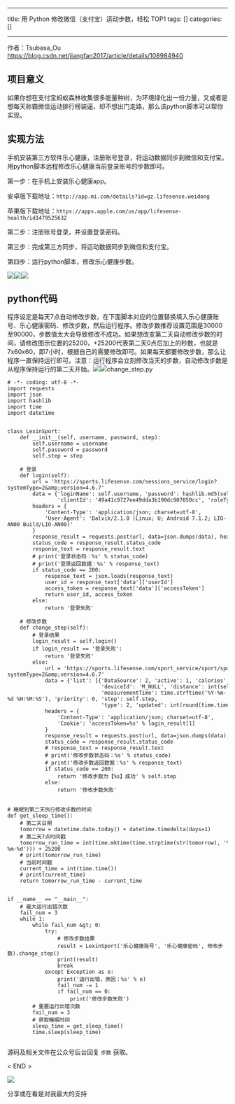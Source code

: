
--- 
title:  用 Python 修改微信（支付宝）运动步数，轻松 TOP1 
tags: []
categories: [] 

---
>  
  作者：Tsubasa_Ou 
  https://blog.csdn.net/jiangfan2017/article/details/108984940 
 

## 项目意义

如果你想在支付宝蚂蚁森林收集很多能量种树，为环境绿化出一份力量，又或者是想每天称霸微信运动排行榜装逼，却不想出门走路，那么该python脚本可以帮你实现。

## 实现方法

手机安装第三方软件乐心健康，注册账号登录，将运动数据同步到微信和支付宝。用python脚本远程修改乐心健康当前登录账号的步数即可。

第一步：在手机上安装乐心健康app。

安卓版下载地址：`http://app.mi.com/details?id=gz.lifesense.weidong`

苹果版下载地址：`https://apps.apple.com/us/app/lifesense-health/id1479525632`

第二步：注册账号登录，并设置登录密码。

第三步：完成第三方同步，将运动数据同步到微信和支付宝。

第四步：运行python脚本，修改乐心健康步数。

<img src="https://imgconvert.csdnimg.cn/aHR0cHM6Ly9tbWJpei5xcGljLmNuL21tYml6X3BuZy9QdlA2cWpVcHZJcXJ2R01rYjdNRVF5Sm9RTUNDOERnSDR6dkR4aWJtN3MzYWVWTXdDOTZ2ZG1Nc0FnZFJXaE50VXJpYlFRRTdVRXdJMTZVWUZ0TEJvaWJMZy82NDA?x-oss-process=image/format,png"><img src="https://imgconvert.csdnimg.cn/aHR0cHM6Ly9tbWJpei5xcGljLmNuL21tYml6X2pwZy9QdlA2cWpVcHZJcXJ2R01rYjdNRVF5Sm9RTUNDOERnSHBrOUlJWjR3b1NxNGs1U1k5SkpGaWJCV0JpYkM5TjJsRGQ3VFNEaWNWUTluN2lheXE1MFc4S1Z5SkEvNjQw?x-oss-process=image/format,png"><img src="https://imgconvert.csdnimg.cn/aHR0cHM6Ly9tbWJpei5xcGljLmNuL21tYml6X2pwZy9QdlA2cWpVcHZJcXJ2R01rYjdNRVF5Sm9RTUNDOERnSHNuWXJYU3Q4UkN3TXl5WkxkdkxYU0dFVUVSQ1RzZUxtdGtJSFZiTHQwam1XZzVGQVpjaWJtV1EvNjQw?x-oss-process=image/format,png">

## python代码

程序设定是每天7点自动修改步数，在下面脚本对应的位置替换填入乐心健康账号、乐心健康密码、修改步数，然后运行程序。修改步数推荐设置范围是30000至90000，步数值太大会导致修改不成功。如果想改变第二天自动修改步数的时间，请修改图示位置的25200，+25200代表第二天0点后加上的秒数，也就是7x60x60，即7小时，根据自己的需要修改即可。如果每天都要修改步数，那么让程序一直保持运行即可。注意：运行程序会立刻修改当天的步数，自动修改步数是从程序保持运行的第二天开始。<img src="https://imgconvert.csdnimg.cn/aHR0cHM6Ly9tbWJpei5xcGljLmNuL21tYml6X3BuZy9QdlA2cWpVcHZJcXJ2R01rYjdNRVF5Sm9RTUNDOERnSHViTDJ3c0VKdzZ3c29Eek9LN2lhSFZ5V25rNjBjWHVOb2liRzBqc2tDS1JCWUVqdGlhS3JHWUtMUS82NDA?x-oss-process=image/format,png"><img src="https://imgconvert.csdnimg.cn/aHR0cHM6Ly9tbWJpei5xcGljLmNuL21tYml6X3BuZy9QdlA2cWpVcHZJcXJ2R01rYjdNRVF5Sm9RTUNDOERnSE12THNmdE5pYklLRDMwS0VZTGljanliY2lhS3ZCMlRVanFKaHNXbjhISUhWR2liU3V5Y2ljMW1qTlpRLzY0MA?x-oss-process=image/format,png">change_step.py

```
# -*- coding: utf-8 -*-
import requests
import json
import hashlib
import time
import datetime


class LexinSport:
    def __init__(self, username, password, step):
        self.username = username
        self.password = password
        self.step = step

    # 登录
    def login(self):
        url = 'https://sports.lifesense.com/sessions_service/login?systemType=2&amp;version=4.6.7'
        data = {'loginName': self.username, 'password': hashlib.md5(self.password.encode('utf8')).hexdigest(),
                'clientId': '49a41c9727ee49dda3b190dc907850cc', 'roleType': 0, 'appType': 6}
        headers = {
            'Content-Type': 'application/json; charset=utf-8',
            'User-Agent': 'Dalvik/2.1.0 (Linux; U; Android 7.1.2; LIO-AN00 Build/LIO-AN00)'
        }
        response_result = requests.post(url, data=json.dumps(data), headers=headers)
        status_code = response_result.status_code
        response_text = response_result.text
        # print('登录状态码：%s' % status_code)
        # print('登录返回数据：%s' % response_text)
        if status_code == 200:
            response_text = json.loads(response_text)
            user_id = response_text['data']['userId']
            access_token = response_text['data']['accessToken']
            return user_id, access_token
        else:
            return '登录失败'

    # 修改步数
    def change_step(self):
        # 登录结果
        login_result = self.login()
        if login_result == '登录失败':
            return '登录失败'
        else:
            url = 'https://sports.lifesense.com/sport_service/sport/sport/uploadMobileStepV2?systemType=2&amp;version=4.6.7'
            data = {'list': [{'DataSource': 2, 'active': 1, 'calories': int(self.step/4), 'dataSource': 2,
                              'deviceId': 'M_NULL', 'distance': int(self.step/3), 'exerciseTime': 0, 'isUpload': 0,
                              'measurementTime': time.strftime('%Y-%m-%d %H:%M:%S'), 'priority': 0, 'step': self.step,
                              'type': 2, 'updated': int(round(time.time() * 1000)), 'userId': login_result[0]}]}
            headers = {
                'Content-Type': 'application/json; charset=utf-8',
                'Cookie': 'accessToken=%s' % login_result[1]
            }
            response_result = requests.post(url, data=json.dumps(data), headers=headers)
            status_code = response_result.status_code
            # response_text = response_result.text
            # print('修改步数状态码：%s' % status_code)
            # print('修改步数返回数据：%s' % response_text)
            if status_code == 200:
                return '修改步数为【%s】成功' % self.step
            else:
                return '修改步数失败'


# 睡眠到第二天执行修改步数的时间
def get_sleep_time():
    # 第二天日期
    tomorrow = datetime.date.today() + datetime.timedelta(days=1)
    # 第二天7点时间戳
    tomorrow_run_time = int(time.mktime(time.strptime(str(tomorrow), '%Y-%m-%d'))) + 25200
    # print(tomorrow_run_time)
    # 当前时间戳
    current_time = int(time.time())
    # print(current_time)
    return tomorrow_run_time - current_time


if __name__ == "__main__":
    # 最大运行出错次数
    fail_num = 3
    while 1:
        while fail_num &gt; 0:
            try:
                # 修改步数结果
                result = LexinSport('乐心健康账号', '乐心健康密码', 修改步数).change_step()
                print(result)
                break
            except Exception as e:
                print('运行出错，原因：%s' % e)
                fail_num -= 1
                if fail_num == 0:
                    print('修改步数失败')
        # 重置运行出错次数
        fail_num = 3
        # 获取睡眠时间
        sleep_time = get_sleep_time()
        time.sleep(sleep_time)


```

源码及相关文件在公众号后台回复 `步数` 获取。

&lt; END &gt;

<img src="https://imgconvert.csdnimg.cn/aHR0cHM6Ly9tbWJpei5xcGljLmNuL21tYml6X3BuZy9QdlA2cWpVcHZJcGFPWnF1SzE4eGM0V2JIT05pYmVoZU9HTXNJMUdIR0Z1UmpycUxpY2lhNld1aWNxaWNNWTZuY2t2Y21pYUZaWUcxWnM4Zjd5bnBwRTJaR2JFQS82NDA?x-oss-process=image/format,png">

分享或在看是对我最大的支持
